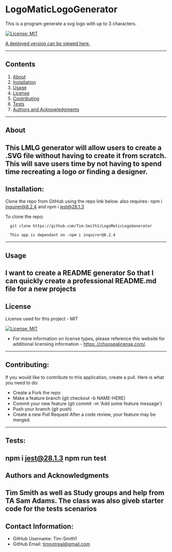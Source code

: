 
  
# LogoMaticLogoGenerator

  This is a program generate a svg logo with up to 3 characters.

  [![License: MIT](https://img.shields.io/badge/License-MIT-yellow.svg)](https://opensource.org/licenses/MIT)

  [A deployed version can be viewed here.](undefined)
  
---
## Contents
1. [About](#about)
2. [Installation](#installation)
3. [Usage](#usage)
4. [License](#license)
5. [Contributing](#contributing)
6. [Tests](#tests)
7. [Authors and Acknowledgments](#authors-and-acknowledgments)
---
## About
  This LMLG generator will allow users to create a .SVG file without having to create it from scratch. This will save users time by not having to spend time recreating a logo or finding a designer. 
---
## Installation:
  Clone the repo from GitHub using the repo link below. also requires- npm i inquirer@8.2.4     and      npm i jest@28.1.3  

  To clone the repo:
  
      git clone https://github.com/Tim-Smith1/LogoMaticLogoGenerator
  
      This app is dependant on -npm i inquirer@8.2.4
---
## Usage

I want to create a README generator
So that I can quickly create a professional README.md file for a new projects
---
## License
  License used for this project - MIT

  [![License: MIT](https://img.shields.io/badge/License-MIT-yellow.svg)](https://opensource.org/licenses/MIT)

  * For more information on license types, please reference this website
  for additional licensing information - [https: //choosealicense.com/](https://choosealicense.com/).
---
## Contributing:
  
  If you would like to contribute to this application, create a pull.
  Here is what you need to do:
  - Create a Fork the repo
  - Make a feature branch (git checkout -b NAME-HERE)
  - Commit your new feature (git commit -m 'Add some feature message')
  - Push your branch (git push)
  - Create a new Pull Request
  After a code review, your feature may be merged.
---
## Tests:
  npm i jest@28.1.3    npm run test
---
## Authors and Acknowledgments
  Tim Smith as well as Study groups and help from TA Sam Adams.   The class was also giveb starter code for the tests scenarios
---
## Contact Information:
* GitHub Username: Tim-Smith1
* GitHub Email:  timnotreal@gmail.com
  
